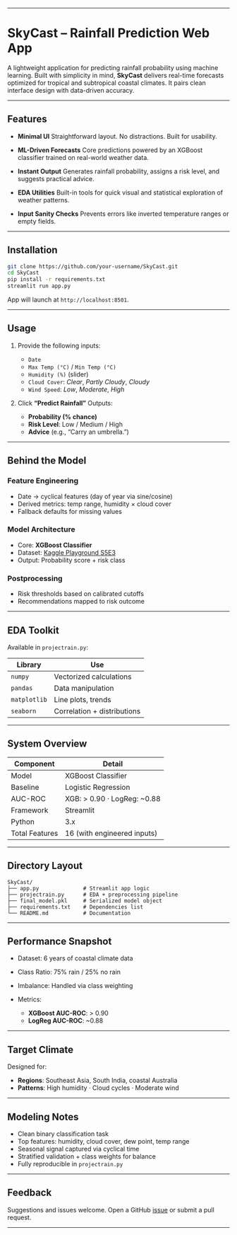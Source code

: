 
---

# **SkyCast – Rainfall Prediction Web App**

A lightweight application for predicting rainfall probability using machine learning. Built with simplicity in mind, **SkyCast** delivers real-time forecasts optimized for tropical and subtropical coastal climates. It pairs clean interface design with data-driven accuracy.

---

## **Features**

* **Minimal UI**
  Straightforward layout. No distractions. Built for usability.

* **ML-Driven Forecasts**
  Core predictions powered by an XGBoost classifier trained on real-world weather data.

* **Instant Output**
  Generates rainfall probability, assigns a risk level, and suggests practical advice.

* **EDA Utilities**
  Built-in tools for quick visual and statistical exploration of weather patterns.

* **Input Sanity Checks**
  Prevents errors like inverted temperature ranges or empty fields.

---

## **Installation**

```bash
git clone https://github.com/your-username/SkyCast.git
cd SkyCast
pip install -r requirements.txt
streamlit run app.py
```

App will launch at `http://localhost:8501`.

---

## **Usage**

1. Provide the following inputs:

   * `Date`
   * `Max Temp (°C)` / `Min Temp (°C)`
   * `Humidity (%)` (slider)
   * `Cloud Cover`: *Clear*, *Partly Cloudy*, *Cloudy*
   * `Wind Speed`: *Low*, *Moderate*, *High*

2. Click **“Predict Rainfall”**
   Outputs:

   * **Probability (% chance)**
   * **Risk Level**: Low / Medium / High
   * **Advice** (e.g., “Carry an umbrella.”)

---

## **Behind the Model**

### **Feature Engineering**

* Date → cyclical features (day of year via sine/cosine)
* Derived metrics: temp range, humidity × cloud cover
* Fallback defaults for missing values

### **Model Architecture**

* Core: **XGBoost Classifier**
* Dataset: [Kaggle Playground S5E3](https://www.kaggle.com/competitions/playground-series-s5e3)
* Output: Probability score + risk class

### **Postprocessing**

* Risk thresholds based on calibrated cutoffs
* Recommendations mapped to risk outcome

---

## **EDA Toolkit**

Available in `projectrain.py`:

| Library      | Use                         |
| ------------ | --------------------------- |
| `numpy`      | Vectorized calculations     |
| `pandas`     | Data manipulation           |
| `matplotlib` | Line plots, trends          |
| `seaborn`    | Correlation + distributions |

---

## **System Overview**

| Component      | Detail                       |
| -------------- | ---------------------------- |
| Model          | XGBoost Classifier           |
| Baseline       | Logistic Regression          |
| AUC-ROC        | XGB: > 0.90 · LogReg: \~0.88 |
| Framework      | Streamlit                    |
| Python         | 3.x                          |
| Total Features | 16 (with engineered inputs)  |

---

## **Directory Layout**

```
SkyCast/
├── app.py              # Streamlit app logic
├── projectrain.py      # EDA + preprocessing pipeline
├── final_model.pkl     # Serialized model object
├── requirements.txt    # Dependencies list
└── README.md           # Documentation
```

---

## **Performance Snapshot**

* Dataset: 6 years of coastal climate data
* Class Ratio: 75% rain / 25% no rain
* Imbalance: Handled via class weighting
* Metrics:

  * **XGBoost AUC-ROC**: > 0.90
  * **LogReg AUC-ROC**: \~0.88

---

## **Target Climate**

Designed for:

* **Regions**: Southeast Asia, South India, coastal Australia
* **Patterns**: High humidity · Cloud cycles · Moderate wind

---

## **Modeling Notes**

* Clean binary classification task
* Top features: humidity, cloud cover, dew point, temp range
* Seasonal signal captured via cyclical time
* Stratified validation + class weights for balance
* Fully reproducible in `projectrain.py`

---

## **Feedback**

Suggestions and issues welcome.
Open a GitHub [issue](https://github.com/your-username/SkyCast/issues) or submit a pull request.

---


